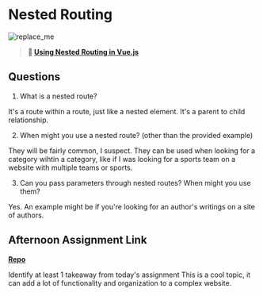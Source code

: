 # Nested Routing

![replace_me](https://codeworks.blob.core.windows.net/public/assets/img/illustrations/placeholder.svg)

> **📖 [Using Nested Routing in Vue.js](https://codeworksacademy.com/fs-student-guide/resources/wk6/04-Child-Routes)**

## Questions

1. What is a nested route?

It's a route within a route, just like a nested element. It's a parent to child relationship.

2. When might you use a nested route? (other than the provided example)

They will be fairly common, I suspect. They can be used when looking for a category wihtin a category, like if I was looking for a sports team on a website with multiple teams or sports.

3. Can you pass parameters through nested routes? When might you use them?

Yes. An example might be if you're looking for an author's writings on a site of authors.

## Afternoon Assignment Link

**[Repo](https://github.com/GregBullington/bloggin-co)**

Identify at least 1 takeaway from today's assignment
This is a cool topic, it can add a lot of functionality and organization to a complex website.